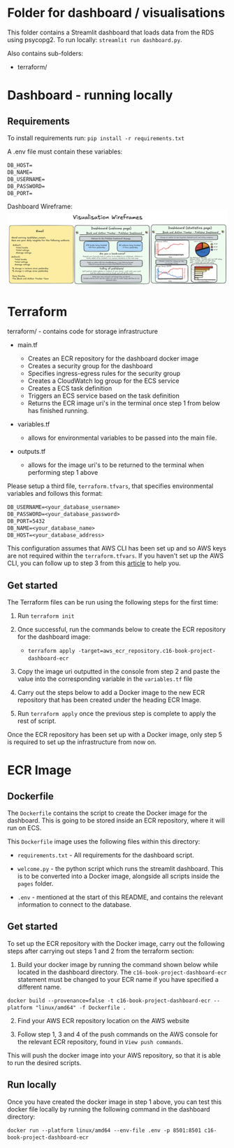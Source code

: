 # Folder for dashboard / visualisations
This folder contains a Streamlit dashboard that loads data from the RDS using psycopg2.
To run locally: `streamlit run dashboard.py`.

Also contains sub-folders:

* terraform/

# Dashboard - running locally
## Requirements

To install requirements run:
`pip install -r requirements.txt`

A .env file must contain these variables:

```
DB_HOST=
DB_NAME=
DB_USERNAME=
DB_PASSWORD=
DB_PORT=
```


Dashboard Wireframe:
![Dashboard Wireframe](../assets/dashboard_wireframe.png)




# Terraform

terraform/ - contains code for storage infrastructure

* main.tf

    * Creates an ECR repository for the dashboard docker image
    * Creates a security group for the dashboard
    * Specifies ingress-egress rules for the security group
    * Creates a CloudWatch log group for the ECS service
    * Creates a ECS task definition
    * Triggers an ECS service based on the task definition
    * Returns the ECR image uri's in the terminal once step 1 from below has finished running.

* variables.tf 

    * allows for environmental variables to be passed into the main file.

* outputs.tf 

    * allows for the image uri's to be returned to the terminal when performing step 1 above

Please setup a third file, `terraform.tfvars`, that specifies environmental variables and follows this format:

```
DB_USERNAME=<your_database_username>
DB_PASSWORD=<your_database_password>
DB_PORT=5432
DB_NAME=<your_database_name>
DB_HOST=<your_database_address>
```

This configuration assumes that AWS CLI has been set up and so AWS keys are not required within the `terraform.tfvars`. If you haven't set up the AWS CLI, you can follow up to step 3 from this [article](https://medium.com/@simonazhangzy/installing-and-configuring-the-aws-cli-7d33796e4a7c) to help you.


## Get started

The Terraform files can be run using the following steps for the first time:

1. Run `terraform init`

2. Once successful, run the commands below to create the ECR repository for the dashboard image:  
    * `terraform apply -target=aws_ecr_repository.c16-book-project-dashboard-ecr`

3. Copy the image uri outputted in the console from step 2 and paste the value into the corresponding variable in the `variables.tf` file

4. Carry out the steps below to add a Docker image to the new ECR repository that has been created under the heading ECR Image.

5. Run `terraform apply` once the previous step is complete to apply the rest of script.

Once the ECR repository has been set up with a Docker image, only step 5 is required to set up the infrastructure from now on.


# ECR Image

## Dockerfile

The `Dockerfile` contains the script to create the Docker image for the dashboard. This is going to be stored inside an ECR repository, where it will run on ECS.

This `Dockerfile` image uses the following files within this directory:
- `requirements.txt` - All requirements for the dashboard script.

- `welcome.py` - the python script which runs the streamlit dashboard. This is to be converted into a Docker image, alongside all scripts inside the `pages` folder.

- `.env` - mentioned at the start of this README, and contains the relevant information to connect to the database.




## Get started

To set up the ECR repository with the Docker image, carry out the following steps after carrying out steps 1 and 2 from the terraform section:


1. Build your docker image by running the command shown below while located in the dashboard directory. The `c16-book-project-dashboard-ecr` statement must be changed to your ECR name if you have specified a different name.

```
docker build --provenance=false -t c16-book-project-dashboard-ecr --platform "linux/amd64" -f Dockerfile .
```

2. Find your AWS ECR repository location on the AWS website


3. Follow step 1, 3 and 4 of the push commands on the AWS console for the relevant ECR repository, found in `View push commands`.

This will push the docker image into your AWS repository, so that it is able to run the desired scripts.

## Run locally

Once you have created the docker image in step 1 above, you can test this docker file locally by running the following command in the dashboard directory:

```
docker run --platform linux/amd64 --env-file .env -p 8501:8501 c16-book-project-dashboard-ecr
```
